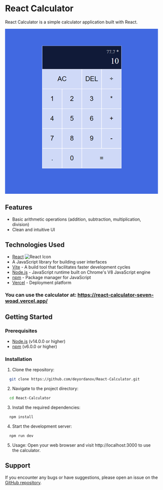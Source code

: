 # React Calculator

React Calculator is a simple calculator application built with React.

![Screenshot of React Calculator](calc-img.png)

## Features

- Basic arithmetic operations (addition, subtraction, multiplication, division)
- Clean and intuitive UI

## Technologies Used

- [React](https://reactjs.org/) <img src="https://www.svgrepo.com/show/452092/react.svg" alt="React Icon" width="16" height="16">
 - A JavaScript library for building user interfaces
- [Vite](https://vitejs.dev/) - A build tool that facilitates faster development cycles
- [Node.js](https://nodejs.org/) - JavaScript runtime built on Chrome's V8 JavaScript engine
- [npm](https://www.npmjs.com/) - Package manager for JavaScript
- [Vercel](https://vercel.com/) - Deployment platform

### You can use the calculator at: <a href="https://react-calculator-seven-woad.vercel.app/" target="_blank">https://react-calculator-seven-woad.vercel.app/</a>

## Getting Started

### Prerequisites

- [Node.js](https://nodejs.org/) (v14.0.0 or higher)
- [npm](https://www.npmjs.com/) (v6.0.0 or higher)

### Installation

1. Clone the repository:
```bash
  git clone https://github.com/deyordanov/React-Calculator.git
```

2. Navigate to the project directory:
```bash
  cd React-Calculator
```

3. Install the required dependencies:
```bash
  npm install
```

4. Start the development server:
```bash
  npm run dev
```
5. Usage:
  Open your web browser and visit http://localhost:3000 to use the calculator.

## Support

  If you encounter any bugs or have suggestions, please open an issue on the [GitHub repository](https://github.com/deyordanov/React-Calculator/issues).


